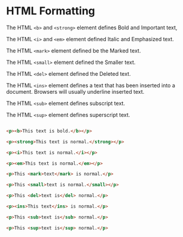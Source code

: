 # HTML Formatting

The HTML `<b>` and `<strong>` element defines Bold and Important text,

The HTML `<i>` and `<em>` element defined Italic and Emphasized text.

The HTML `<mark>` element defined be the Marked text.

The HTML `<small>` element defined the Smaller text.

The HTML `<del>` element defined the Deleted text.

The HTML `<ins>` element defines a text that has been inserted into a document. Browsers will usually underline inserted text.

The HTML `<sub>` element defines subscript text.

The HTML `<sup>` element defines superscript text.

```html

<p><b>This text is bold.</b></p>

<p><strong>This text is normal.</strong></p>

<p><i>This text is normal.</i></p>

<p><em>This text is normal.</em></p>

<p>This <mark>text</mark> is normal.</p>

<p>This <small>text is normal.</small></p>

<p>This <del>text is</del> normal.</p>

<p><ins>This text</ins> is normal.</p>

<p>This <sub>text is</sub> normal.</p>

<p>This <sup>text is</sup> normal.</p>


```
